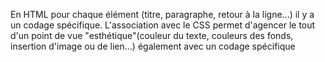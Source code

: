 En HTML pour chaque élément (titre, paragraphe, retour à la ligne...) il y a un codage spécifique. L'association avec le CSS permet d'agencer le tout d'un point de vue "esthétique"(couleur du texte, couleurs des fonds, insertion d'image ou de lien...) également avec un codage spécifique
